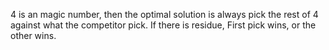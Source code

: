 
4 is an magic number, then the optimal solution is always pick the rest of 4 against what the competitor pick.   If there is residue, First pick wins, or the other wins.  

